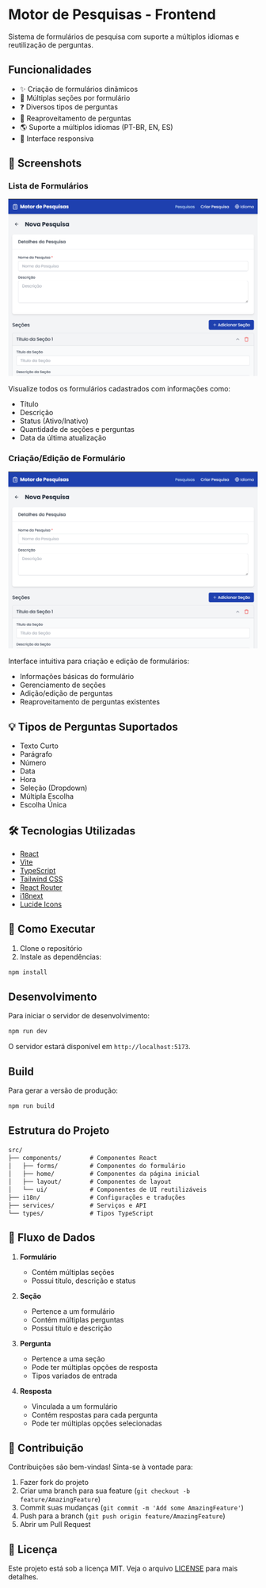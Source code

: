 # Motor de Pesquisas - Frontend

Sistema de formulários de pesquisa com suporte a múltiplos idiomas e reutilização de perguntas.

## Funcionalidades

- ✨ Criação de formulários dinâmicos
- 📑 Múltiplas seções por formulário
- ❓ Diversos tipos de perguntas
- 🔄 Reaproveitamento de perguntas
- 🌎 Suporte a múltiplos idiomas (PT-BR, EN, ES)
- 📱 Interface responsiva

## 📸 Screenshots

### Lista de Formulários
![Lista de Formulários](https://github.com/dwater2/reactjs-vite/blob/main/src/assets/formulario.png?auto=compress&cs=tinysrgb&w=1260&h=750&dpr=2)

Visualize todos os formulários cadastrados com informações como:
- Título
- Descrição
- Status (Ativo/Inativo)
- Quantidade de seções e perguntas
- Data da última atualização

### Criação/Edição de Formulário
![Edição de Formulário](https://github.com/dwater2/reactjs-vite/blob/main/src/assets/formulario.png?auto=compress&cs=tinysrgb&w=1260&h=750&dpr=2)

Interface intuitiva para criação e edição de formulários:
- Informações básicas do formulário
- Gerenciamento de seções
- Adição/edição de perguntas
- Reaproveitamento de perguntas existentes

## 💡 Tipos de Perguntas Suportados

- Texto Curto
- Parágrafo
- Número
- Data
- Hora
- Seleção (Dropdown)
- Múltipla Escolha
- Escolha Única

## 🛠️ Tecnologias Utilizadas

- [React](https://reactjs.org/)
- [Vite](https://vitejs.dev/)
- [TypeScript](https://www.typescriptlang.org/)
- [Tailwind CSS](https://tailwindcss.com/)
- [React Router](https://reactrouter.com/)
- [i18next](https://www.i18next.com/)
- [Lucide Icons](https://lucide.dev/)

## 🚀 Como Executar

1. Clone o repositório
2. Instale as dependências:
```bash
npm install
```

## Desenvolvimento

Para iniciar o servidor de desenvolvimento:

```bash
npm run dev
```

O servidor estará disponível em `http://localhost:5173`.

## Build

Para gerar a versão de produção:

```bash
npm run build
```

## Estrutura do Projeto

```
src/
├── components/        # Componentes React
│   ├── forms/         # Componentes do formulário
│   ├── home/          # Componentes da página inicial
│   ├── layout/        # Componentes de layout
│   └── ui/            # Componentes de UI reutilizáveis
├── i18n/              # Configurações e traduções
├── services/          # Serviços e API
└── types/             # Tipos TypeScript
```

## 🔄 Fluxo de Dados

1. **Formulário**
   - Contém múltiplas seções
   - Possui título, descrição e status

2. **Seção**
   - Pertence a um formulário
   - Contém múltiplas perguntas
   - Possui título e descrição

3. **Pergunta**
   - Pertence a uma seção
   - Pode ter múltiplas opções de resposta
   - Tipos variados de entrada

4. **Resposta**
   - Vinculada a um formulário
   - Contém respostas para cada pergunta
   - Pode ter múltiplas opções selecionadas

## 👥 Contribuição

Contribuições são bem-vindas! Sinta-se à vontade para:

1. Fazer fork do projeto
2. Criar uma branch para sua feature (`git checkout -b feature/AmazingFeature`)
3. Commit suas mudanças (`git commit -m 'Add some AmazingFeature'`)
4. Push para a branch (`git push origin feature/AmazingFeature`)
5. Abrir um Pull Request

## 📄 Licença

Este projeto está sob a licença MIT. Veja o arquivo [LICENSE](LICENSE) para mais detalhes.
